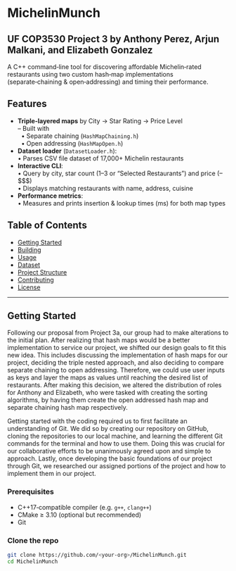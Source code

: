   # MichelinMunch
  <h2> UF COP3530 Project 3 by Anthony Perez, Arjun Malkani, and Elizabeth Gonzalez</h2>

A C++ command‑line tool for discovering affordable Michelin‑rated restaurants using two custom hash‑map implementations (separate‑chaining & open‑addressing) and timing their performance.

## Features

- **Triple‑layered maps** by City → Star Rating → Price Level  
  – Built with  
  &nbsp;&nbsp;• Separate chaining (`HashMapChaining.h`)  
  &nbsp;&nbsp;• Open addressing (`HashMapOpen.h`)  
- **Dataset loader** (`DatasetLoader.h`):  
  • Parses CSV file dataset of 17,000+ Michelin restaurants
- **Interactive CLI**:  
  • Query by city, star count (1–3 or “Selected Restaurants”) and price ($–$$$$)  
  • Displays matching restaurants with name, address, cuisine
- **Performance metrics**:  
  • Measures and prints insertion & lookup times (ms) for both map types

## Table of Contents

- [Getting Started](#getting-started)  
- [Building](#building)  
- [Usage](#usage)  
- [Dataset](#dataset)  
- [Project Structure](#project-structure)  
- [Contributing](#contributing)  
- [License](#license)

---

## Getting Started
Following our proposal from Project 3a, our group had to make alterations to the initial plan. After realizing that hash maps would be a better implementation to service our project, we shifted our design goals to fit this new idea. This includes discussing the implementation of hash maps for our project, deciding the triple nested approach, and also deciding to compare separate chaining to open addressing. Therefore, we could use user inputs as keys and layer the maps as values until reaching the desired list of restaurants. After making this decision, we altered the distribution of roles for Anthony and Elizabeth, who were tasked with creating the sorting algorithms, by having them create the open addressed hash map and separate chaining hash map respectively.

Getting started with the coding required us to first facilitate an understanding of Git. We did so by creating our repository on GitHub, cloning the repositories to our local machine, and learning the different Git commands for the terminal and how to use them. Doing this was crucial for our collaborative efforts to be unanimously agreed upon and simple to approach. Lastly, once developing the basic foundations of our project through Git, we researched our assigned portions of the project and how to implement them in our project.

### Prerequisites

- C++17‑compatible compiler (e.g. `g++`, `clang++`)  
- CMake ≥ 3.10 (optional but recommended)  
- Git

### Clone the repo

```bash
git clone https://github.com/<your‑org>/MichelinMunch.git
cd MichelinMunch
